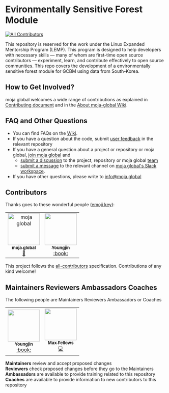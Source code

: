 #  Evironmentally Sensitive Forest Module
[![All Contributors](https://img.shields.io/badge/all_contributors-1-orange.svg?style=flat-square)](#contributors)

This repository is reserved for the work under the Linux Expanded Mentorship Program (LEMP). This program is designed to help developers with necessary skills — many of whom are first-time open source contributors — experiment, learn, and contribute effectively to open source communities. This repo covers the development of a environmentally sensitive forest module for GCBM using data from South-Korea. 

## How to Get Involved?  

moja global welcomes a wide range of contributions as explained in [Contributing document](https://github.com/moja-global/About-moja-global/blob/master/CONTRIBUTING.md) and in the [About moja-global Wiki](https://github.com/moja-global/.github/wiki).  

  
## FAQ and Other Questions  

* You can find FAQs on the [Wiki](https://github.com/moja.global/.github/wiki).  
* If you have a question about the code, submit [user feedback](https://github.com/moja-global/About-moja-global/blob/master/Contributing/How-to-Provide-User-Feedback.md) in the relevant repository  
* If you have a general question about a project or repository or moja global, [join moja global](https://github.com/moja-global/About-moja-global/blob/master/Contributing/How-to-Join-moja-global.md) and 
    * [submit a discussion](https://help.github.com/en/articles/about-team-discussions) to the project, repository or moja global [team](https://github.com/orgs/moja-global/teams)
    * [submit a message](https://get.slack.help/hc/en-us/categories/200111606#send-messages) to the relevant channel on [moja global's Slack workspace](mojaglobal.slack.com). 
* If you have other questions, please write to info@moja.global   
  

## Contributors

Thanks goes to these wonderful people ([emoji key](https://allcontributors.org/docs/en/emoji-key)):

<!-- ALL-CONTRIBUTORS-LIST:START - Do not remove or modify this section -->
<!-- prettier-ignore -->
<table><tr><td align="center"><a href="http://moja.global"><img src="https://avatars1.githubusercontent.com/u/19564969?v=4" width="100px;" alt="moja global"/><br /><sub><b>moja global</b></sub></a><br /><a href="#projectManagement-moja-global" title="Project Management">📆</a>
  <td align="center"><a href="https://github.com/yjko2"><img src="https://avatars2.githubusercontent.com/u/68292564?s=80&v=4" width="100px;" alt=""/><br /><sub><b>Youngjin</b></sub></a><br /><a href="https://github.com/moja-global/FLINT.Projections/commits?author=yjko2" title="Documentation">:book:</a></td>
</td></tr></table>

<!-- ALL-CONTRIBUTORS-LIST:END -->

This project follows the [all-contributors](https://github.com/all-contributors/all-contributors) specification. Contributions of any kind welcome!


## Maintainers Reviewers Ambassadors Coaches

The following people are Maintainers Reviewers Ambassadors or Coaches

<table><tr><td align="center"><a href="https://github.com/yjko2"><img src="https://avatars2.githubusercontent.com/u/68292564?s=80&v=4" width="100px;" alt=""/><br /><sub><b>Youngjin</b></sub></a><br /><a href="https://github.com/moja-global/FLINT.Projections/commits?author=yjko2" title="Documentation">:book:</a></td>
    <td align="center"><a href="https://github.com/mfellows"><img src="https://avatars0.githubusercontent.com/u/8548157?v=4" width="100px;" alt=""/><br /><sub><b>Max Fellows</b></sub></a><br /><a href="https://github.com/moja-global/About_moja_global/commits?author=mfellows" title="Code">💻</a></td></tr></table>
    
**Maintainers** review and accept proposed changes  
**Reviewers** check proposed changes before they go to the Maintainers  
**Ambassadors** are available to provide training related to this repository  
**Coaches** are available to provide information to new contributors to this repository  
